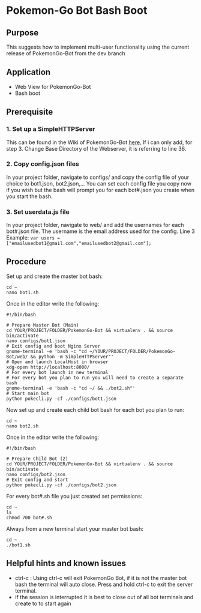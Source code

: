 # Pokemon-Go Bot Bash Boot
## Purpose
This suggests how to implement multi-user functionality using the current release of PokemonGo-Bot from the dev branch
## Application
- Web View for PokemonGo-Bot
- Bash boot

## Prerequisite
### 1. Set up a SimpleHTTPServer
This can be found in the Wiki of PokemonGo-Bot [here.](https://github.com/PokemonGoF/PokemonGo-Bot/wiki/Google-Maps-API-(web-page)) If i can only add, for step 3. Change Base Directory of the Webserver, it is referring to line 36.
### 2. Copy config.json files
In your project folder, navigate to configs/ and copy the config file of your choice to bot1.json, bot2.json,...
You can set each config file you copy now if you wish but the bash will prompt you for each bot#.json you create when you start the bash.
### 3. Set userdata.js file
In your project folder, navigate to web/ and add the usernames for each bot#.json file. The username is the email address used for the config. Line 3 Example:
`var users = ["emailusedbot1@gmail.com","emailusedbot2@gmail.com"];`
## Procedure
Set up and create the master bot bash:
```
cd ~
nano bot1.sh
```
Once in the editor write the following:
```
#!/bin/bash

# Prepare Master Bot (Main)
cd YOUR/PROJECT/FOLDER/PokemonGo-Bot && virtualenv . && source bin/activate
nano configs/bot1.json
# Exit config and boot Nginx Server
gnome-terminal -e 'bash -c "cd ~/YOUR/PROJECT/FOLDER/PokemonGo-Bot/web/ && python -m SimpleHTTPServer"'
# Open and launch LocalHost in browser
xdg-open http://localhost:8000/
# For every bot launch in new terminal
# For every bot you plan to run you will need to create a separate bash
gnome-terminal -e 'bash -c "cd ~/ && ./bot2.sh"'
# Start main bot
python pokecli.py -cf ./configs/bot1.json
```
Now set up and create each child bot bash for each bot you plan to run:
```
cd ~
nano bot2.sh
```
Once in the editor write the following:
```
#!/bin/bash

# Prepare Child Bot (2)
cd YOUR/PROJECT/FOLDER/PokemonGo-Bot && virtualenv . && source bin/activate
nano configs/bot2.json
# Exit config and start
python pokecli.py -cf ./configs/bot2.json
```
For every bot#.sh file you just created set permissions:
```
cd ~
ls
chmod 700 bot#.sh
```
Always from a new terminal start your master bot bash:
```
cd ~
./bot1.sh
```
## Helpful hints and known issues
- ctrl-c : Using ctrl-c will exit PokemonGo Bot, if it is not the master bot bash the terminal will auto close. Press and hold ctrl-c to exit the server terminal.
- if the session is interrupted it is best to close out of all bot terminals and create to to start again
